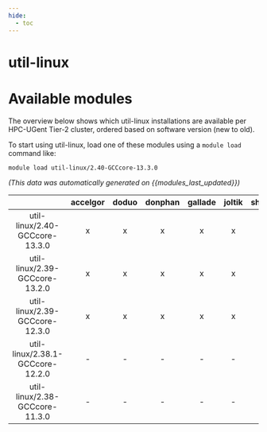 ```yaml
---
hide:
  - toc
---
```


util-linux
==========

# Available modules


The overview below shows which util-linux installations are available per HPC-UGent Tier-2 cluster, ordered based on software version (new to old).

To start using util-linux, load one of these modules using a `module load` command like:

```shell
module load util-linux/2.40-GCCcore-13.3.0
```

*(This data was automatically generated on {{modules_last_updated}})*  

| |accelgor|doduo|donphan|gallade|joltik|shinx|
| :---: | :---: | :---: | :---: | :---: | :---: | :---: |
|util-linux/2.40-GCCcore-13.3.0|x|x|x|x|x|x|
|util-linux/2.39-GCCcore-13.2.0|x|x|x|x|x|x|
|util-linux/2.39-GCCcore-12.3.0|x|x|x|x|x|x|
|util-linux/2.38.1-GCCcore-12.2.0|-|-|-|-|-|x|
|util-linux/2.38-GCCcore-11.3.0|-|-|-|-|-|x|
